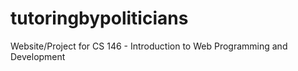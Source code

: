 # tutoringbypoliticians
Website/Project for CS 146 - Introduction to Web Programming and Development
